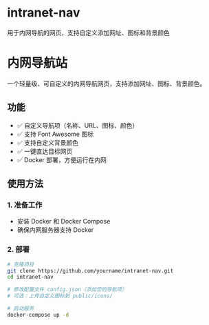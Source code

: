 # intranet-nav
用于内网导航的网页，支持自定义添加网址、图标和背景颜色



# 内网导航站

一个轻量级、可自定义的内网导航网页，支持添加网址、图标、背景颜色。

## 功能

- ✅ 自定义导航项（名称、URL、图标、颜色）
- ✅ 支持 Font Awesome 图标
- ✅ 支持自定义背景颜色
- ✅ 一键直达目标网页
- ✅ Docker 部署，方便运行在内网

## 使用方法

### 1. 准备工作

- 安装 Docker 和 Docker Compose
- 确保内网服务器支持 Docker

### 2. 部署

```bash
# 克隆项目
git clone https://github.com/yourname/intranet-nav.git
cd intranet-nav

# 修改配置文件 config.json（添加您的导航项）
# 可选：上传自定义图标到 public/icons/

# 启动服务
docker-compose up -d
